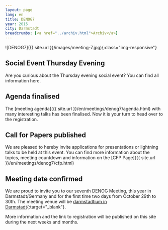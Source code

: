 ```yaml
---
layout: page
lang: en
title: DENOG7
year: 2015
city: Darmstadt
breadcrumbs: [<a href="../archiv.html">Archiv</a>]
---
```

![DENOG7]({{ site.url }}/images/meeting-7.jpg){:class="img-responsive"}

## Social Event Thursday Evening

Are you curious about the Thursday evening social event? You can find all information here.

## Agenda finalised

The [meeting agenda]({{ site.url }}/en/meetings/denog7/agenda.html) with many interesting talks has been finalised. Now it is your turn to head over to the registration.

## Call for Papers published

We are pleased to hereby invite applications for presentations or lightning talks to be held at this event.
You can find more information about the topics, meeting countdown and information on the [CFP Page]({{ site.url }}/en/meetings/denog7/cfp.html)

## Meeting date confirmed

We are proud to invite you to our seventh DENOG Meeting, this year in Darmstadt/Germany and for the first time two days from October 29th to 30th. The meeting venue will be [darmstadtium in Darmstadt](http://www.darmstadtium.de/index.cfm/sp_id/2/){:target="_blank"}.

More information and the link to registration will be published on this site during the next weeks and months.
